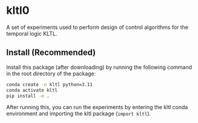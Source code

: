 # kltl0
A set of experiments used to perform design of control algorithms for the temporal logic KLTL.

## Install (Recommended)

Install this package (after downloading) by running the following command in the root directory of the package:

```bash
conda create -n kltl python=3.11
conda activate kltl
pip install -e .
```

After running this, you can run the experiments by entering the kltl conda environment
and importing the kltl package (`import kltl`).
